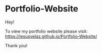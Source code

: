 # Portfolio-Website

Hey! 

To view my portfolio website please visit: https://jesusvelaz.github.io/Portfolio-Website/

Thank you!
